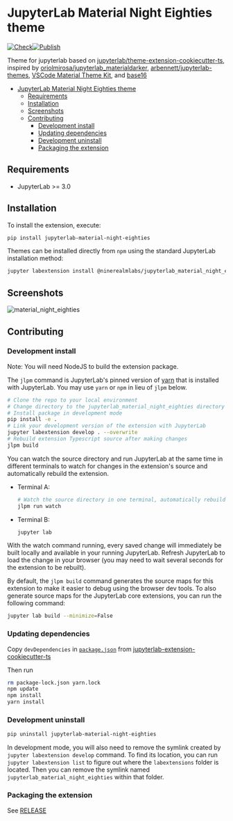# JupyterLab Material Night Eighties theme

[![Check](https://github.com/ninerealmlabs/jupyterlab-theme-material-night-eighties/actions/workflows/check-release.yml/badge.svg)](https://github.com/ninerealmlabs/jupyterlab-theme-material-night-eighties/actions/workflows/check-release.yml)[![Publish](https://github.com/ninerealmlabs/jupyterlab-theme-material-night-eighties/actions/workflows/publish-release.yml/badge.svg)](https://github.com/ninerealmlabs/jupyterlab-theme-material-night-eighties/actions/workflows/publish-release.yml)

Theme for jupyterlab based on [jupyterlab/theme-extension-cookiecutter-ts](https://github.com/jupyterlab/extension-cookiecutter-ts),
inspired by [oriolmirosa/jupyterlab_materialdarker](https://github.com/oriolmirosa/jupyterlab_materialdarker),
[arbennett/jupyterlab-themes](https://github.com/arbennett/jupyterlab-themes), [VSCode Material Theme Kit](https://marketplace.visualstudio.com/items?itemName=ms-vscode.Theme-MaterialKit),
and [base16](https://github.com/chriskempson/base16)

- [JupyterLab Material Night Eighties theme](#jupyterlab-material-night-eighties-theme)
  - [Requirements](#requirements)
  - [Installation](#installation)
  - [Screenshots](#screenshots)
  - [Contributing](#contributing)
    - [Development install](#development-install)
    - [Updating dependencies](#updating-dependencies)
    - [Development uninstall](#development-uninstall)
    - [Packaging the extension](#packaging-the-extension)

## Requirements

- JupyterLab >= 3.0

## Installation

To install the extension, execute:

```sh
pip install jupyterlab-material-night-eighties
```

Themes can be installed directly from `npm` using the standard JupyterLab installation method:

```sh
jupyter labextension install @ninerealmlabs/jupyterlab_material_night_eighties
```

<!-- Themes can also be installed from source. From a theme's subdirectory:

```sh
npm install
jupyter labextension link .
``` -->

## Screenshots

![material_night_eighties](./screenshots/material_night_eighties.png 'material_night_eighties theme screenshot')

<!--
![theme_wallpaper](./screenshots/themer.png "theme wallpaper")
-->

## Contributing

### Development install

Note: You will need NodeJS to build the extension package.

The `jlpm` command is JupyterLab's pinned version of
[yarn](https://yarnpkg.com/) that is installed with JupyterLab. You may use
`yarn` or `npm` in lieu of `jlpm` below.

```bash
# Clone the repo to your local environment
# Change directory to the jupyterlab_material_night_eighties directory
# Install package in development mode
pip install -e .
# Link your development version of the extension with JupyterLab
jupyter labextension develop . --overwrite
# Rebuild extension Typescript source after making changes
jlpm build
```

You can watch the source directory and run JupyterLab at the same time in different terminals
to watch for changes in the extension's source and automatically rebuild the extension.

- Terminal A:

  ```bash
  # Watch the source directory in one terminal, automatically rebuilding when needed
  jlpm run watch
  ```

- Terminal B:

  ```sh
  jupyter lab
  ```

With the watch command running, every saved change will immediately be built
locally and available in your running JupyterLab.
Refresh JupyterLab to load the change in your browser
(you may need to wait several seconds for the extension to be rebuilt).

By default, the `jlpm build` command generates the source maps for this extension
to make it easier to debug using the browser dev tools.
To also generate source maps for the JupyterLab core extensions, you can run the following command:

```bash
jupyter lab build --minimize=False
```

### Updating dependencies

Copy `devDependencies` in [`package.json`](./package.json) from [jupyterlab-extension-cookiecutter-ts](https://github.com/jupyterlab/extension-cookiecutter-ts/blob/3.0/%7B%7Bcookiecutter.python_name%7D%7D/package.json)

Then run

```sh
rm package-lock.json yarn.lock
npm update
npm install
yarn install
```

### Development uninstall

```bash
pip uninstall jupyterlab-material-night-eighties
```

In development mode, you will also need to remove the symlink created by `jupyter labextension develop`
command. To find its location, you can run `jupyter labextension list` to figure out where the `labextensions`
folder is located. Then you can remove the symlink named `jupyterlab_material_night_eighties` within that folder.

### Packaging the extension

See [RELEASE](RELEASE.md)
